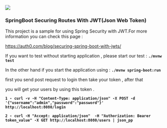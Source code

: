 ![]({{site.baseurl}}/https://cdn.auth0.com/blog/ebooks/jwt-logo.png)

### **SpringBoot Securing Routes With JWT(Json Web Token)**
This project is a sample for using Spring Security with JWT.For more information you can check this page : 

https://auth0.com/blog/securing-spring-boot-with-jwts/

If you want to test without starting application , please start our test : **`./mvnw test`**

In the other hand if you start the application using : **`./mvnw spring-boot:run`**

first you send post request to login then take your token , after that

you will get your users by using this token .

**`1 - curl -v -H "Content-Type: application/json" -X POST -d '{"username":"admin","password":"password"}' http://localhost:8080/login`**  
 
**`2 - curl -H "Accept: application/json"  -H "Authorization: Bearer token_value" -X GET http://localhost:8080/users | json_pp `**
